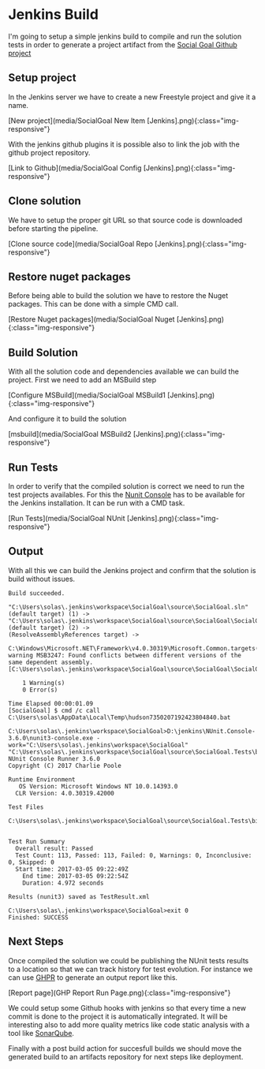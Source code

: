 # Jenkins Build

I'm going to setup a simple jenkins build to compile and run the solution tests in order to generate a project artifact from the [Social Goal Github project](https://github.com/asg123/SocialGoal)

## Setup project

In the Jenkins server we have to create a new Freestyle project and give it a name. 

[New project](media/SocialGoal New Item [Jenkins].png){:class="img-responsive"}

With the jenkins github plugins it is possible also to link the job with the github project repository.

[Link to Github](media/SocialGoal Config [Jenkins].png){:class="img-responsive"}

## Clone solution

We have to setup the proper git URL so that source code is downloaded before starting the pipeline.

[Clone source code](media/SocialGoal Repo [Jenkins].png){:class="img-responsive"}

## Restore nuget packages

Before being able to build the solution we have to restore the Nuget packages. This can be done with a simple CMD call.

[Restore Nuget packages](media/SocialGoal Nuget [Jenkins].png){:class="img-responsive"}

## Build Solution

With all the solution code and dependencies available we can build the project. First we need to add an MSBuild step

[Configure MSBuild](media/SocialGoal MSBuild1 [Jenkins].png){:class="img-responsive"}

And configure it to build the solution

[msbuild](media/SocialGoal MSBuild2 [Jenkins].png){:class="img-responsive"}

## Run Tests

In order to verify that the compiled solution is correct we need to run the test projects availables. For this the [Nunit Console](https://github.com/nunit/nunit-console/releases/tag/3.6) has to be available for the Jenkins installation. It can be run with a CMD task.

[Run Tests](media/SocialGoal NUnit [Jenkins].png){:class="img-responsive"}

## Output

With all this we can build the Jenkins project and confirm that the solution is build without issues.

```
Build succeeded.

"C:\Users\solas\.jenkins\workspace\SocialGoal\source\SocialGoal.sln" (default target) (1) ->
"C:\Users\solas\.jenkins\workspace\SocialGoal\source\SocialGoal\SocialGoal.Web.csproj" (default target) (2) ->
(ResolveAssemblyReferences target) -> 
  C:\Windows\Microsoft.NET\Framework\v4.0.30319\Microsoft.Common.targets(1605,5): warning MSB3247: Found conflicts between different versions of the same dependent assembly. [C:\Users\solas\.jenkins\workspace\SocialGoal\source\SocialGoal\SocialGoal.Web.csproj]

    1 Warning(s)
    0 Error(s)

Time Elapsed 00:00:01.09
[SocialGoal] $ cmd /c call C:\Users\solas\AppData\Local\Temp\hudson7350207192423804840.bat

C:\Users\solas\.jenkins\workspace\SocialGoal>D:\jenkins\NUnit.Console-3.6.0\nunit3-console.exe -work="C:\Users\solas\.jenkins\workspace\SocialGoal" "C:\Users\solas\.jenkins\workspace\SocialGoal\source\SocialGoal.Tests\bin\Debug\SocialGoal.Tests.dll" 
NUnit Console Runner 3.6.0 
Copyright (C) 2017 Charlie Poole

Runtime Environment
   OS Version: Microsoft Windows NT 10.0.14393.0
  CLR Version: 4.0.30319.42000

Test Files
    C:\Users\solas\.jenkins\workspace\SocialGoal\source\SocialGoal.Tests\bin\Debug\SocialGoal.Tests.dll


Test Run Summary
  Overall result: Passed
  Test Count: 113, Passed: 113, Failed: 0, Warnings: 0, Inconclusive: 0, Skipped: 0
  Start time: 2017-03-05 09:22:49Z
    End time: 2017-03-05 09:22:54Z
    Duration: 4.972 seconds

Results (nunit3) saved as TestResult.xml

C:\Users\solas\.jenkins\workspace\SocialGoal>exit 0 
Finished: SUCCESS
```

## Next Steps

Once compiled the solution we could be publishing the NUnit tests results to a location so that we can track history for test evolution. For instance we can use [GHPR](https://github.com/GHPReporter/Ghpr.NUnit) to generate an output report like this.

[Report page](GHP Report Run Page.png){:class="img-responsive"}

We could setup some Github hooks with jenkins so that every time a new commit is done to the project it is automatically integrated. It will be interesting also to add more quality metrics like code static analysis with a tool like [SonarQube](https://www.sonarqube.org/).

Finally with a post build action for succesfull builds we should move the generated build to an artifacts repository for next steps like deployment.